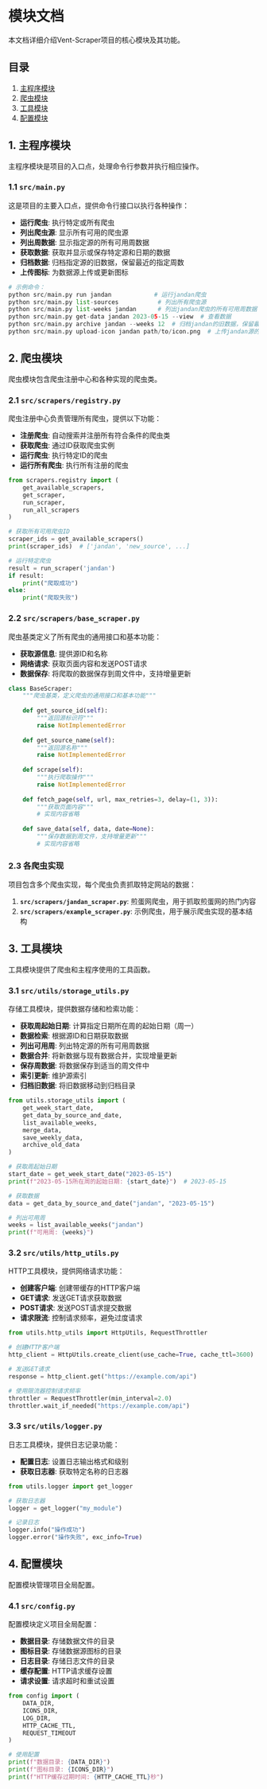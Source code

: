 # 模块文档

本文档详细介绍Vent-Scraper项目的核心模块及其功能。

## 目录

1. [主程序模块](#1-主程序模块)
2. [爬虫模块](#2-爬虫模块)
3. [工具模块](#3-工具模块)
4. [配置模块](#4-配置模块)

## 1. 主程序模块

主程序模块是项目的入口点，处理命令行参数并执行相应操作。

### 1.1 `src/main.py`

这是项目的主要入口点，提供命令行接口以执行各种操作：

- **运行爬虫**: 执行特定或所有爬虫
- **列出爬虫源**: 显示所有可用的爬虫源
- **列出周数据**: 显示指定源的所有可用周数据
- **获取数据**: 获取并显示或保存特定源和日期的数据
- **归档数据**: 归档指定源的旧数据，保留最近的指定周数
- **上传图标**: 为数据源上传或更新图标

```python
# 示例命令：
python src/main.py run jandan            # 运行jandan爬虫
python src/main.py list-sources           # 列出所有爬虫源
python src/main.py list-weeks jandan      # 列出jandan爬虫的所有可用周数据
python src/main.py get-data jandan 2023-05-15 --view  # 查看数据
python src/main.py archive jandan --weeks 12  # 归档jandan的旧数据，保留最近12周
python src/main.py upload-icon jandan path/to/icon.png  # 上传jandan源的图标
```

## 2. 爬虫模块

爬虫模块包含爬虫注册中心和各种实现的爬虫类。

### 2.1 `src/scrapers/registry.py`

爬虫注册中心负责管理所有爬虫，提供以下功能：

- **注册爬虫**: 自动搜索并注册所有符合条件的爬虫类
- **获取爬虫**: 通过ID获取爬虫实例
- **运行爬虫**: 执行特定ID的爬虫
- **运行所有爬虫**: 执行所有注册的爬虫

```python
from scrapers.registry import (
    get_available_scrapers, 
    get_scraper, 
    run_scraper, 
    run_all_scrapers
)

# 获取所有可用爬虫ID
scraper_ids = get_available_scrapers()
print(scraper_ids)  # ['jandan', 'new_source', ...]

# 运行特定爬虫
result = run_scraper('jandan')
if result:
    print("爬取成功")
else:
    print("爬取失败")
```

### 2.2 `src/scrapers/base_scraper.py`

爬虫基类定义了所有爬虫的通用接口和基本功能：

- **获取源信息**: 提供源ID和名称
- **网络请求**: 获取页面内容和发送POST请求
- **数据保存**: 将爬取的数据保存到周文件中，支持增量更新

```python
class BaseScraper:
    """爬虫基类，定义爬虫的通用接口和基本功能"""
    
    def get_source_id(self):
        """返回源标识符"""
        raise NotImplementedError
    
    def get_source_name(self):
        """返回源名称"""
        raise NotImplementedError
    
    def scrape(self):
        """执行爬取操作"""
        raise NotImplementedError
    
    def fetch_page(self, url, max_retries=3, delay=(1, 3)):
        """获取页面内容"""
        # 实现内容省略
    
    def save_data(self, data, date=None):
        """保存数据到周文件，支持增量更新"""
        # 实现内容省略
```

### 2.3 各爬虫实现

项目包含多个爬虫实现，每个爬虫负责抓取特定网站的数据：

1. **`src/scrapers/jandan_scraper.py`**: 煎蛋网爬虫，用于抓取煎蛋网的热门内容
2. **`src/scrapers/example_scraper.py`**: 示例爬虫，用于展示爬虫实现的基本结构

## 3. 工具模块

工具模块提供了爬虫和主程序使用的工具函数。

### 3.1 `src/utils/storage_utils.py`

存储工具模块，提供数据存储和检索功能：

- **获取周起始日期**: 计算指定日期所在周的起始日期（周一）
- **数据检索**: 根据源ID和日期获取数据
- **列出可用周**: 列出特定源的所有可用周数据
- **数据合并**: 将新数据与现有数据合并，实现增量更新
- **保存周数据**: 将数据保存到适当的周文件中
- **索引更新**: 维护源索引
- **归档旧数据**: 将旧数据移动到归档目录

```python
from utils.storage_utils import (
    get_week_start_date,
    get_data_by_source_and_date,
    list_available_weeks,
    merge_data,
    save_weekly_data,
    archive_old_data
)

# 获取周起始日期
start_date = get_week_start_date("2023-05-15")
print(f"2023-05-15所在周的起始日期: {start_date}")  # 2023-05-15

# 获取数据
data = get_data_by_source_and_date("jandan", "2023-05-15")

# 列出可用周
weeks = list_available_weeks("jandan")
print(f"可用周: {weeks}")
```

### 3.2 `src/utils/http_utils.py`

HTTP工具模块，提供网络请求功能：

- **创建客户端**: 创建带缓存的HTTP客户端
- **GET请求**: 发送GET请求获取数据
- **POST请求**: 发送POST请求提交数据
- **请求限流**: 控制请求频率，避免过度请求

```python
from utils.http_utils import HttpUtils, RequestThrottler

# 创建HTTP客户端
http_client = HttpUtils.create_client(use_cache=True, cache_ttl=3600)

# 发送GET请求
response = http_client.get("https://example.com/api")

# 使用限流器控制请求频率
throttler = RequestThrottler(min_interval=2.0)
throttler.wait_if_needed("https://example.com/api")
```

### 3.3 `src/utils/logger.py`

日志工具模块，提供日志记录功能：

- **配置日志**: 设置日志输出格式和级别
- **获取日志器**: 获取特定名称的日志器

```python
from utils.logger import get_logger

# 获取日志器
logger = get_logger("my_module")

# 记录日志
logger.info("操作成功")
logger.error("操作失败", exc_info=True)
```

## 4. 配置模块

配置模块管理项目全局配置。

### 4.1 `src/config.py`

配置模块定义项目全局配置：

- **数据目录**: 存储数据文件的目录
- **图标目录**: 存储数据源图标的目录
- **日志目录**: 存储日志文件的目录
- **缓存配置**: HTTP请求缓存设置
- **请求设置**: 请求超时和重试设置

```python
from config import (
    DATA_DIR, 
    ICONS_DIR,
    LOG_DIR, 
    HTTP_CACHE_TTL, 
    REQUEST_TIMEOUT
)

# 使用配置
print(f"数据目录: {DATA_DIR}")
print(f"图标目录: {ICONS_DIR}")
print(f"HTTP缓存过期时间: {HTTP_CACHE_TTL}秒")
``` 